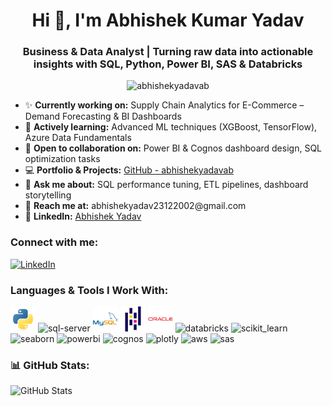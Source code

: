 <h1 align="center">Hi 👋, I'm Abhishek Kumar Yadav</h1>
<h3 align="center">Business & Data Analyst | Turning raw data into actionable insights with SQL, Python, Power BI, SAS & Databricks</h3>

<p align="center">
  <img src="https://komarev.com/ghpvc/?username=abhishekyadavab&label=Profile%20views&color=0e75b6&style=flat" alt="abhishekyadavab" />
</p>

<ul>
  <li>✨ <strong>Currently working on:</strong> Supply Chain Analytics for E-Commerce – Demand Forecasting & BI Dashboards</li>
  <li>🌱 <strong>Actively learning:</strong> Advanced ML techniques (XGBoost, TensorFlow), Azure Data Fundamentals</li>
  <li>🤝 <strong>Open to collaboration on:</strong> Power BI & Cognos dashboard design, SQL optimization tasks</li>
  <li>💻 <strong>Portfolio & Projects:</strong> <a href="https://github.com/abhishekyadavab" target="_blank">GitHub - abhishekyadavab</a></li>
  <li>💬 <strong>Ask me about:</strong> SQL performance tuning, ETL pipelines, dashboard storytelling</li>
  <li>📧 <strong>Reach me at:</strong> abhishekyadav23122002@gmail.com</li>
  <li>🔗 <strong>LinkedIn:</strong> <a href="https://www.linkedin.com/in/abhishek-yadav-52b346201" target="_blank">Abhishek Yadav</a></li>
</ul>

<h3 align="left">Connect with me:</h3>
<p align="left">
  <a href="https://www.linkedin.com/in/abhishek-yadav-52b346201" target="_blank">
    <img src="https://raw.githubusercontent.com/rahuldkjain/github-profile-readme-generator/master/src/images/icons/Social/linked-in-alt.svg" alt="LinkedIn" height="30" width="40" />
  </a>
</p>

<h3 align="left">Languages & Tools I Work With:</h3>
<p align="left">
  <img src="https://raw.githubusercontent.com/devicons/devicon/master/icons/python/python-original.svg" alt="python" width="40" height="40"/>
  <img src="https://www.svgrepo.com/show/303229/microsoft-sql-server-logo.svg" alt="sql-server" width="40" height="40"/>
  <img src="https://raw.githubusercontent.com/devicons/devicon/master/icons/mysql/mysql-original-wordmark.svg" alt="mysql" width="40" height="40"/>
  <img src="https://raw.githubusercontent.com/devicons/devicon/master/icons/pandas/pandas-original.svg" alt="pandas" width="40" height="40"/>
  <img src="https://raw.githubusercontent.com/devicons/devicon/master/icons/oracle/oracle-original.svg" alt="oracle" width="40" height="40"/>
  <img src="https://www.vectorlogo.zone/logos/databricks/databricks-icon.svg" alt="databricks" width="40" height="40"/>
  <img src="https://upload.wikimedia.org/wikipedia/commons/0/05/Scikit_learn_logo_small.svg" alt="scikit_learn" width="40" height="40"/>
  <img src="https://seaborn.pydata.org/_images/logo-mark-lightbg.svg" alt="seaborn" width="40" height="40"/>
  <img src="https://upload.wikimedia.org/wikipedia/commons/c/cf/Power_bi_logo_black.svg" alt="powerbi" width="40" height="40"/>
  <img src="https://upload.wikimedia.org/wikipedia/commons/5/51/IBM_logo.svg" alt="cognos" width="40" height="40"/>
  <img src="https://www.vectorlogo.zone/logos/plot_ly/plot_ly-icon.svg" alt="plotly" width="40" height="40"/>
  <img src="https://www.vectorlogo.zone/logos/amazonwebservices/amazonwebservices-icon.svg" alt="aws" width="40" height="40"/>
  <img src="https://upload.wikimedia.org/wikipedia/commons/b/b5/SAS_logo_horiz.svg" alt="sas" width="70" height="40"/>
</p>

<h3 align="left">📊 GitHub Stats:</h3>
<p align="left">
  <img src="https://github-readme-stats.vercel.app/api?username=abhishekyadavab&show_icons=true&locale=en&theme=default" alt="GitHub Stats" />
</p>

